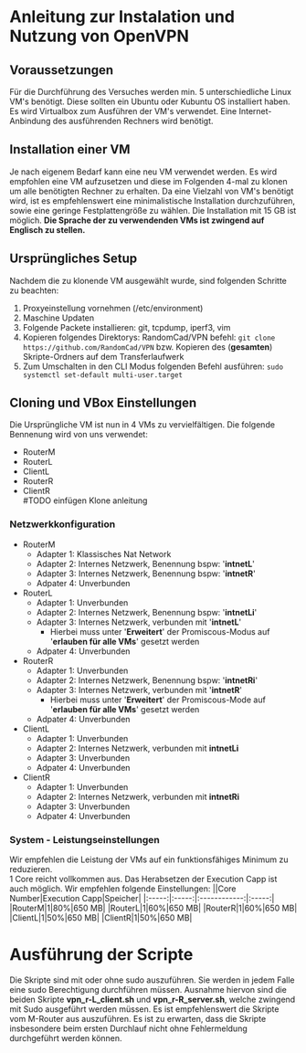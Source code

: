 # Anleitung zur Instalation und Nutzung von OpenVPN
## Voraussetzungen
Für die Durchführung des Versuches werden min. 5 unterschiedliche Linux VM's benötigt. Diese sollten ein Ubuntu oder Kubuntu OS installiert haben.  
Es wird Virtualbox zum Ausführen der VM's verwendet. Eine Internet-Anbindung des ausführenden Rechners wird benötigt.
## Installation einer VM
Je nach eigenem Bedarf kann eine neu VM verwendet werden. Es wird empfohlen eine VM aufzusetzen und diese im Folgenden 4-mal zu klonen um alle benötigten Rechner zu erhalten. Da eine Vielzahl von VM's benötigt wird, ist es empfehlenswert eine minimalistische Installation durchzuführen, sowie eine geringe Festplattengröße zu wählen. Die Installation mit 15 GB ist möglich. 
**Die Sprache der zu verwendenden VMs ist zwingend auf Englisch zu stellen.**
## Ursprüngliches Setup
Nachdem die zu klonende VM ausgewählt wurde, sind folgenden Schritte zu beachten:
1. Proxyeinstellung vornehmen (/etc/environment)
2. Maschine Updaten
3. Folgende Packete installieren: git, tcpdump, iperf3, vim
4. Kopieren folgendes Direktorys: RandomCad/VPN befehl: `git clone https://github.com/RandomCad/VPN`
   bzw. Kopieren des (**gesamten**) Skripte-Ordners auf dem Transferlaufwerk
6. Zum Umschalten in den CLI Modus folgenden Befehl ausführen: `sudo systemctl set-default multi-user.target`
## Cloning und VBox Einstellungen
Die Ursprüngliche VM ist nun in 4 VMs zu vervielfältigen. Die folgende Bennenung wird von uns verwendet:
* RouterM
* RouterL
* ClientL
* RouterR
* ClientR  
#TODO einfügen Klone anleitung
### Netzwerkkonfiguration
* RouterM
    * Adapter 1: Klassisches Nat Network
    * Adapter 2: Internes Netzwerk, Benennung bspw: '**intnetL**'
    * Adapter 3: Internes Netzwerk, Benennung bspw: '**intnetR**'
    * Adpater 4: Unverbunden
* RouterL
    * Adapter 1: Unverbunden
    * Adapter 2: Internes Netzwerk, Benennung bspw: '**intnetLi**'
    * Adapter 3: Internes Netzwerk, verbunden mit '**intnetL**'
       * Hierbei muss unter '**Erweitert**' der Promiscous-Modus auf '**erlauben für alle VMs**' gesetzt werden
    * Adpater 4: Unverbunden
* RouterR
    * Adapter 1: Unverbunden
    * Adapter 2: Internes Netzwerk, Benennung bspw: '**intnetRi**'
    * Adapter 3: Internes Netzwerk, verbunden mit '**intnetR**'
       * Hierbei muss unter '**Erweitert**' der Promiscous-Mode auf '**erlauben für alle VMs**' gesetzt werden
    * Adpater 4: Unverbunden
* ClientL
    * Adapter 1: Unverbunden
    * Adapter 2: Internes Netzwerk, verbunden mit **intnetLi**
    * Adapter 3: Unverbunden
    * Adpater 4: Unverbunden
* ClientR
    * Adapter 1: Unverbunden
    * Adapter 2: Internes Netzwerk, verbunden mit **intnetRi**
    * Adapter 3: Unverbunden
    * Adpater 4: Unverbunden
### System - Leistungseinstellungen
Wir empfehlen die Leistung der VMs auf ein funktionsfähiges Minimum zu reduzieren.  
1 Core reicht vollkommen aus. Das Herabsetzen der Execution Capp ist auch möglich. Wir empfehlen folgende Einstellungen:
||Core Number|Execution Capp|Speicher|
|:-----:|:-----:|:------------:|:-----:|
|RouterM|1|80%|650 MB|
|RouterL|1|60%|650 MB|
|RouterR|1|60%|650 MB|
|ClientL|1|50%|650 MB|
|ClientR|1|50%|650 MB|
# Ausführung der Scripte
Die Skripte sind mit oder ohne sudo auszuführen. Sie werden in jedem Falle eine sudo Berechtigung durchführen müssen. Ausnahme hiervon sind die beiden Skripte **vpn_r-L_client.sh** und **vpn_r-R_server.sh**, welche zwingend mit Sudo ausgeführt werden müssen. Es ist empfehlenswert die Skripte vom M-Router aus auszuführen. Es ist zu erwarten, dass die Skripte insbesondere beim ersten Durchlauf nicht ohne Fehlermeldung durchgeführt werden können.  


